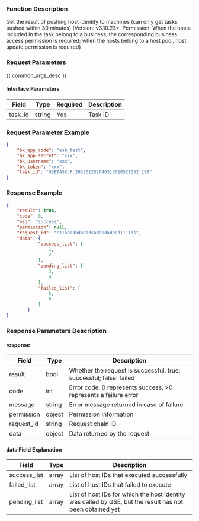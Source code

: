 ### Function Description

Get the result of pushing host identity to machines (can only get tasks pushed within 30 minutes) (Version: v3.10.23+, Permission: When the hosts included in the task belong to a business, the corresponding business access permission is required; when the hosts belong to a host pool, host update permission is required)

### Request Parameters

{{ common_args_desc }}

#### Interface Parameters

| Field   | Type   | Required | Description |
| ------- | ------ | -------- | ----------- |
| task_id | string | Yes      | Task ID     |

### Request Parameter Example

```json
{
    "bk_app_code": "esb_test",
    "bk_app_secret": "xxx",
    "bk_username": "xxx",
    "bk_token": "xxx",
    "task_id": "GSETASK:F:202201251046313618521052:198"
}
```

### Response Example

```json
{
    "result": true,
    "code": 0,
    "msg": "success",
    "permission": null,
    "request_id": "c11aasdadadadsadasdadasd1111ds",
    "data": {
            "success_list": [
                1,
                2
            ],
            "pending_list": [
                3,
                4
            ],
            "failed_list": [
                5,
                6
            ]
        }
}
```

### Response Parameters Description

#### response

| Field       | Type   | Description                                                  |
| ---------- | ------ | ------------------------------------------------------------ |
| result     | bool   | Whether the request is successful. true: successful; false: failed |
| code       | int    | Error code. 0 represents success, >0 represents a failure error |
| message    | string | Error message returned in case of failure                    |
| permission | object | Permission information                                       |
| request_id | string | Request chain ID                                             |
| data       | object | Data returned by the request                                 |

#### data Field Explanation

| Field         | Type  | Description                                                  |
| ------------ | ----- | ------------------------------------------------------------ |
| success_list | array | List of host IDs that executed successfully                  |
| failed_list  | array | List of host IDs that failed to execute                      |
| pending_list | array | List of host IDs for which the host identity was called by GSE, but the result has not been obtained yet |